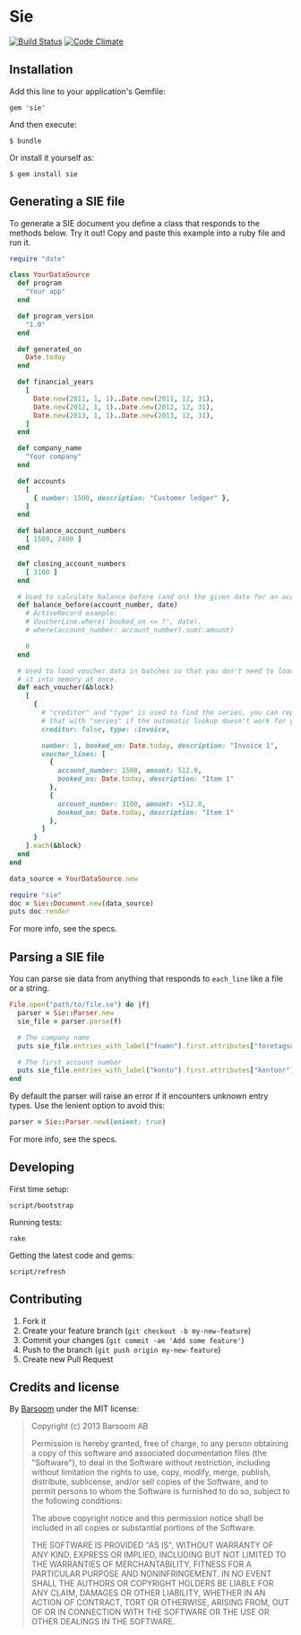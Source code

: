 # Sie

[![Build Status](https://secure.travis-ci.org/barsoom/sie.png)](http://travis-ci.org/barsoom/sie)
[![Code Climate](https://codeclimate.com/github/barsoom/sie.png)](https://codeclimate.com/github/barsoom/sie)


## Installation

Add this line to your application's Gemfile:

    gem 'sie'

And then execute:

    $ bundle

Or install it yourself as:

    $ gem install sie

## Generating a SIE file

To generate a SIE document you define a class that responds to the methods below. Try it out! Copy and paste this example into a ruby file and run it.

```ruby
require "date"

class YourDataSource
  def program
    "Your app"
  end

  def program_version
    "1.0"
  end

  def generated_on
    Date.today
  end

  def financial_years
    [
      Date.new(2011, 1, 1)..Date.new(2011, 12, 31),
      Date.new(2012, 1, 1)..Date.new(2012, 12, 31),
      Date.new(2013, 1, 1)..Date.new(2013, 12, 31),
    ]
  end

  def company_name
    "Your company"
  end

  def accounts
    [
      { number: 1500, description: "Customer ledger" },
    ]
  end

  def balance_account_numbers
    [ 1500, 2400 ]
  end

  def closing_account_numbers
    [ 3100 ]
  end

  # Used to calculate balance before (and on) the given date for an account.
  def balance_before(account_number, date)
    # ActiveRecord example:
    # VoucherLine.where('booked_on <= ?', date).
    # where(account_number: account_number).sum(:amount)

    0
  end

  # Used to load voucher data in batches so that you don't need to load all of
  # it into memory at once.
  def each_voucher(&block)
    [
      {
        # "creditor" and "type" is used to find the series, you can replace
        # that with "series" if the automatic lookup doesn't work for you.
        creditor: false, type: :invoice,

        number: 1, booked_on: Date.today, description: "Invoice 1",
        voucher_lines: [
          {
            account_number: 1500, amount: 512.0,
            booked_on: Date.today, description: "Item 1"
          },
          {
            account_number: 3100, amount: -512.0,
            booked_on: Date.today, description: "Item 1"
          },
        ]
      }
    ].each(&block)
  end
end

data_source = YourDataSource.new

require "sie"
doc = Sie::Document.new(data_source)
puts doc.render
```

For more info, see the specs.

## Parsing a SIE file

You can parse sie data from anything that responds to `each_line` like a file or a string.

```ruby
File.open("path/to/file.se") do |f|
  parser = Sie::Parser.new
  sie_file = parser.parse(f)

  # The company name
  puts sie_file.entries_with_label("fnamn").first.attributes["foretagsnamn"]

  # The first account number
  puts sie_file.entries_with_label("konto").first.attributes["kontonr"]
end
```

By default the parser will raise an error if it encounters unknown entry types. Use the lenient option to avoid this:

```ruby
parser = Sie::Parser.new(lenient: true)
```

For more info, see the specs.

## Developing

First time setup:

    script/bootstrap

Running tests:

    rake

Getting the latest code and gems:

    script/refresh

## Contributing

1. Fork it
2. Create your feature branch (`git checkout -b my-new-feature`)
3. Commit your changes (`git commit -am 'Add some feature'`)
4. Push to the branch (`git push origin my-new-feature`)
5. Create new Pull Request

## Credits and license

By [Barsoom](http://barsoom.se) under the MIT license:

>  Copyright (c) 2013 Barsoom AB
>
>  Permission is hereby granted, free of charge, to any person obtaining a copy
>  of this software and associated documentation files (the "Software"), to deal
>  in the Software without restriction, including without limitation the rights
>  to use, copy, modify, merge, publish, distribute, sublicense, and/or sell
>  copies of the Software, and to permit persons to whom the Software is
>  furnished to do so, subject to the following conditions:
>
>  The above copyright notice and this permission notice shall be included in
>  all copies or substantial portions of the Software.
>
>  THE SOFTWARE IS PROVIDED "AS IS", WITHOUT WARRANTY OF ANY KIND, EXPRESS OR
>  IMPLIED, INCLUDING BUT NOT LIMITED TO THE WARRANTIES OF MERCHANTABILITY,
>  FITNESS FOR A PARTICULAR PURPOSE AND NONINFRINGEMENT. IN NO EVENT SHALL THE
>  AUTHORS OR COPYRIGHT HOLDERS BE LIABLE FOR ANY CLAIM, DAMAGES OR OTHER
>  LIABILITY, WHETHER IN AN ACTION OF CONTRACT, TORT OR OTHERWISE, ARISING FROM,
>  OUT OF OR IN CONNECTION WITH THE SOFTWARE OR THE USE OR OTHER DEALINGS IN
>  THE SOFTWARE.
